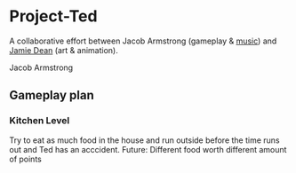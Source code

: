 # Project-Ted
A collaborative effort between Jacob Armstrong (gameplay & [music](https://soundcloud.com/jacob-armstrong-2)) and [Jamie Dean](https://www.instagram.com/jamiedean.ig) (art & animation).  

Jacob Armstrong

## Gameplay plan

### Kitchen Level
Try to eat as much food in the house and run outside before the time runs out and Ted has an acccident. Future: Different food worth different amount of points
